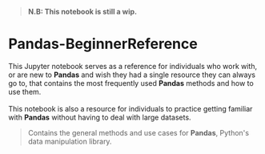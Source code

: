 >**N.B: This notebook is still a wip.**

# Pandas-BeginnerReference

This Jupyter notebook serves as a reference for individuals who work with, or are new to **Pandas** and wish they had a single resource they can always go to, that contains the most frequently used **Pandas** methods and how to use them. 
<br>
<br>
This notebook is also a resource for individuals to practice getting familiar with **Pandas** without having to deal with large datasets.

> Contains the general methods and use cases for **Pandas**, Python's data manipulation library.
